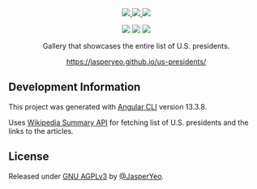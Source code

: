 <p align="center">
  
</p>
<p align="center">
  <a href="https://github.com/JasperYeo/us-presidents" target="_blank" title="Jasper Yeo - us-presidents">
    <img src="https://img.shields.io/static/v1?label=JasperYeo&message=us-presidents&color=blue&logo=github"/>
  </a>
  <a href="https://pages.github.com/" target="_blank" title="Hosted with GH Pages">
    <img src="https://img.shields.io/badge/Hosted_with-GitHub_Pages-green?logo=github&logoColor=white"/>
  </a>
  <a href="#license" target="_blank" title="License - GNU_AGPLv3">
    <img src="https://img.shields.io/badge/License-GNU_AGPLv3-yellow"/>
  </a>
</p>
<p align="center">
  <a target="_blank" title="GitHub deployments">
    <img src="https://img.shields.io/github/deployments/jasperyeo/us-presidents/github-pages"/>
  </a>
  <a target="_blank" title="GitHub last commit">
    <img src="https://img.shields.io/github/last-commit/jasperyeo/us-presidents"/>
  </a>
  <a target="_blank" title="W3C Validation">
    <img src="https://img.shields.io/w3c-validation/html?targetUrl=https%3A%2F%2Fjasperyeo.github.io%2Fus-presidents%2F"/>
  </a>
</p>
<p align="center">
  Gallery that showcases the entire list of U.S. presidents.
</p>
<p align="center">
  <a href="https://jasperyeo.github.io/us-presidents/" target="_blank" title="https://jasperyeo.github.io/us-presidents/">
    https://jasperyeo.github.io/us-presidents/
  </a>
</p>

## Development Information

This project was generated with [Angular CLI](https://github.com/angular/angular-cli) version 13.3.8.

Uses [Wikipedia Summary API](https://en.wikipedia.org/api/rest_v1/#/) for fetching list of U.S. presidents and the links to the articles.

## License

Released under [GNU AGPLv3](/LICENSE) by [@JasperYeo](https://github.com/JasperYeo).
